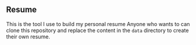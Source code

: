 ## Resume

This is the tool I use to build my personal resume
Anyone who wants to can clone this repository and replace the content in the `data` directory to create their own resume.


